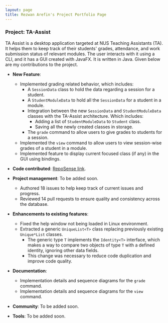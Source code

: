 ```yaml
---
layout: page
title: Rezwan Arefin's Project Portfolio Page
---
```


### Project: TA-Assist

TA Assist is a desktop application targeted at NUS Teaching Assistants (TA). It helps them to keep track of their students' grades, attendance, and work submission status of relevant modules.
The user interacts with it using a CLI, and it has a GUI created with JavaFX. It is written in Java.
Given below are my contributions to the project.

* **New Feature**: 
    * Implemented grading related behavior, which includes: 
        * A `SessionData` class to hold the data regarding a session for a student.
        * A `StudentModuleData` to hold all the `SessionData` for a student in a module.  
        * Integration between the new `SessionData` and `StudentModuleData` classes with the TA-Assist architecture. Which includes: 
            * Adding a list of `StudentModuleData` to `Student` class.
            * Saving all the newly created classes in storage. 
        * The `grade` command to allow users to give grades to students for a session.
    * Implemented the `view` command to allow users to view session-wise grades of a student in a module.
    * Implemented feature to display current focused class (if any) in the GUI using bindings. 

* **Code contributed**: [RepoSense link](https://nus-cs2103-ay2223s1.github.io/tp-dashboard/?search=RezwanArefin01&breakdown=true).

* **Project management**: To be added soon.
    * Authored 18 issues to help keep track of current issues and progress.
    * Reviewed 14 pull requests to ensure quality and consistency across the database.

* **Enhancements to existing features**: 
    * Fixed the help window not being loaded in Linux environment.
    * Extracted a generic `UniqueList<T>` class replacing previously existing `Unique*List` classes.
        * The generic type `T` implements the `Identity<T>` interface, which makes a way to compare two objects of type `T` with a defined identity, ignoring other data fields.    
        * This change was necessary to reduce code duplication and improve code quality.

* **Documentation**: 
    * Implementation details and sequence diagrams for the `grade` command.
    * Implementation details and sequence diagrams for the `view` command.

* **Community**: To be added soon.

* **Tools**: To be added soon.
